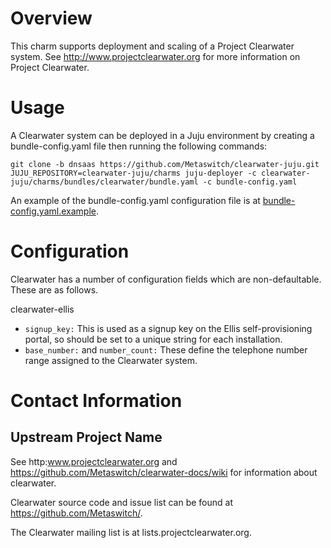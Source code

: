 # Overview

This charm supports deployment and scaling of a Project Clearwater system.  See http://www.projectclearwater.org for more information on Project Clearwater.

# Usage

A Clearwater system can be deployed in a Juju environment by creating a bundle-config.yaml file then running the following commands:

    git clone -b dnsaas https://github.com/Metaswitch/clearwater-juju.git
    JUJU_REPOSITORY=clearwater-juju/charms juju-deployer -c clearwater-juju/charms/bundles/clearwater/bundle.yaml -c bundle-config.yaml

An example of the bundle-config.yaml configuration file is at [bundle-config.yaml.example](bundle-config.yaml.example).

# Configuration

Clearwater has a number of configuration fields which are non-defaultable.  These are as follows.

clearwater-ellis

-  `signup_key:` This is used as a signup key on the Ellis self-provisioning portal, so should be set to a unique string for each installation.
-  `base_number:` and `number_count:` These define the telephone number range assigned to the Clearwater system.

# Contact Information

## Upstream Project Name

See http:www.projectclearwater.org and https://github.com/Metaswitch/clearwater-docs/wiki for information about clearwater.

Clearwater source code and issue list can be found at https://github.com/Metaswitch/.

The Clearwater mailing list is at lists.projectclearwater.org.

